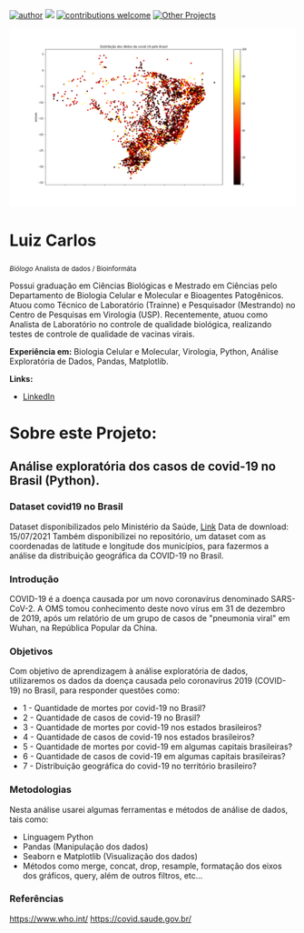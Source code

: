 [![author](https://img.shields.io/badge/author-Luiz_Carlos-blue.svg)](https://www.linkedin.com/in/luiz-carlos-vieira-4582797b/) [![](https://img.shields.io/badge/python-3.8+-yellow.svg)](https://www.python.org/downloads/release/python) [![contributions welcome](https://img.shields.io/badge/contributions-welcome-brightgreen.svg?style=flat)](https://github.com/ziul-bio/Analise-exploratoria-dados_COVIDBR/issues) [![Other Projects](https://img.shields.io/badge/Others-Projects-green.svg?style=flat)](https://github.com/ziul-bio?tab=repositories)

<p align="center">
  <img src="banner.png" >
</p>

# Luiz Carlos
<sub>*Biólogo* Analista de dados / Bioinformáta</sub>

Possui graduação em Ciências Biológicas e Mestrado em Ciências pelo Departamento de Biologia Celular e Molecular e Bioagentes Patogênicos.
Atuou como Técnico de Laboratório (Trainne) e Pesquisador (Mestrando) no Centro de Pesquisas em Virologia (USP).
Recentemente, atuou como Analista de Laboratório no controle de qualidade biológica, realizando testes de controle de qualidade de vacinas virais.

**Experiência em:** Biologia Celular e Molecular, Virologia, Python, Análise Exploratória de Dados, Pandas, Matplotlib.

**Links:**

* [LinkedIn](https://www.linkedin.com/in/luiz-carlos-vieira-4582797b/)


# Sobre este Projeto:

## Análise exploratória dos casos de covid-19 no Brasil (Python).
### Dataset covid19 no Brasil 

Dataset disponibilizados pelo Ministério da Saúde, [Link](https://covid.saude.gov.br/)
Data de download: 15/07/2021
Também disponibilizei no repositório, um dataset com as coordenadas de latitude e longitude dos municípios,
para fazermos a análise da distribuição geográfica da COVID-19 no Brasil.

### Introdução
COVID-19 é a doença causada por um novo coronavírus denominado SARS-CoV-2. A OMS tomou conhecimento deste novo vírus em 31 de dezembro de 2019, após um relatório de um grupo de casos de "pneumonia viral" em Wuhan, na República Popular da China.

### Objetivos
Com objetivo de aprendizagem à análise exploratória de dados, utilizaremos os dados da doença causada pelo coronavírus 2019 (COVID-19) no Brasil, para responder questões como: 

* 1 - Quantidade de mortes por covid-19 no Brasil?
* 2 - Quantidade de casos de covid-19 no Brasil?
* 3 - Quantidade de mortes por covid-19 nos estados brasileiros?
* 4 - Quantidade de casos de covid-19 nos estados brasileiros?
* 5 - Quantidade de mortes por covid-19 em algumas capitais brasileiras?
* 6 - Quantidade de casos de covid-19 em algumas capitais brasileiras?
* 7 - Distribuição geográfica do covid-19 no território brasileiro?

### Metodologias
Nesta análise usarei algumas ferramentas e métodos de análise de dados, tais como:
* Linguagem Python 
* Pandas (Manipulação dos dados)
* Seaborn e Matplotlib (Visualização dos dados)
* Métodos como merge, concat, drop, resample, formatação dos eixos dos gráficos, query, além de outros filtros, etc... 

### Referências
https://www.who.int/
https://covid.saude.gov.br/


